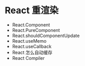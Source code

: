 # React 重渲染

- React.Component
- React.PureComponent
- React.shouldComponentUpdate
- React.useMemo
- React.useCallback
- React 怎么自动缓存
- React Compiler
